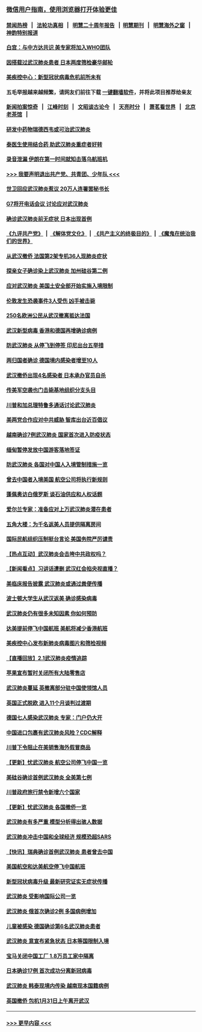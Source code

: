 ### [微信用户指南，使用浏览器打开体验更佳](https://github.com/gfw-breaker/banned-news1/blob/master/indexes/wechat-guide.md?t=0)
#### [禁闻热榜](热点新闻.md?t=0)  &nbsp;&nbsp;|&nbsp;&nbsp; [法轮功真相](https://github.com/gfw-breaker/truth/blob/master/README.md?t=0) &nbsp;&nbsp;|&nbsp;&nbsp; [明慧二十周年报告](https://github.com/gfw-breaker/mh-reports/blob/master/README.md?t=0) &nbsp;&nbsp;|&nbsp;&nbsp;[明慧期刊](https://github.com/gfw-breaker/mh-qikan) &nbsp;&nbsp;|&nbsp;&nbsp; [明慧海外之窗](https://github.com/gfw-breaker/mh-news/blob/master/README.md?t=0) &nbsp;&nbsp;|&nbsp;&nbsp; [神韵特别报道](https://github.com/gfw-breaker/mh-news/blob/master/shenyun.md?t=0)
#### [白宫：与中方达共识 美专家将加入WHO团队](../pages/nsc418/n11842198.md?t=02040811) 
#### [因搭载过武汉肺炎患者 日本两度筛检豪华邮轮](../pages/nsc418/n11842447.md?t=02040811) 
#### [美疾控中心：新型冠状病毒危机前所未有](../pages/nsc418/n11842406.md?t=02040811) 
#### 五毛举报越来越频繁，请网友们前往下载 [一键翻墙软件](https://github.com/gfw-breaker/ssr-accounts)，并将此项目推荐给亲友
#### [新闻拍案惊奇](https://github.com/gfw-breaker/banned-news1/blob/master/pages/link4.md) &nbsp;&nbsp;|&nbsp;&nbsp; [江峰时刻](https://github.com/gfw-breaker/banned-news1/blob/master/pages/link4.md) &nbsp;&nbsp;|&nbsp;&nbsp; [文昭谈古论今](https://github.com/gfw-breaker/banned-news1/blob/master/pages/link4.md) &nbsp;&nbsp;|&nbsp;&nbsp; [天亮时分](https://github.com/gfw-breaker/banned-news1/blob/master/pages/link4.md) &nbsp;&nbsp;|&nbsp;&nbsp; [萧茗看世界](https://github.com/gfw-breaker/banned-news1/blob/master/pages/link4.md) &nbsp;&nbsp;|&nbsp;&nbsp; [北京老茶馆](https://github.com/gfw-breaker/banned-news1/blob/master/pages/link4.md) &nbsp;&nbsp;|&nbsp;&nbsp; 
#### [研发中药物瑞德西韦或可治武汉肺炎](../pages/nsc418/n11842100.md?t=02040811) 
#### [泰医生使用结合药 助武汉肺炎重症者好转](../pages/nsc418/n11842096.md?t=02040811) 
#### [录音泄漏 伊朗在第一时间就知击落乌航班机](../pages/nsc418/n11842002.md?t=02040811) 
#### [>>> 我要声明退出共产党、共青团、少年队 <<<](https://github.com/begood0513/goodnews/blob/master/quit/letter.md) 
#### [世卫回应武汉肺炎惹议 20万人连署罢秘书长](../pages/nsc418/n11841664.md?t=02040811) 
#### [G7将开电话会议 讨论应对武汉肺炎](../pages/nsc418/n11841658.md?t=02040811) 
#### [确诊武汉肺炎前无症状 日本出现首例](../pages/nsc418/n11841567.md?t=02040811) 
#### [《九评共产党》](https://github.com/begood0513/9ping.md/blob/master/README.md) &nbsp;|&nbsp; [《解体党文化》](../../../../jtdwh.md/blob/master/README.md)  &nbsp;|&nbsp; [《共产主义的终极目的》](../../../../gczydzjmd.md/blob/master/README.md) &nbsp;|&nbsp; [《魔鬼在统治我们的世界》](../../../../mgztzwmdsj.md/blob/master/README.md) 
#### [从武汉撤侨 法国第2架专机36人现肺炎症状](../pages/nsc418/n11841382.md?t=02040811) 
#### [探亲女子确诊染上武汉肺炎 加州硅谷第二例](../pages/nsc418/n11839784.md?t=02040811) 
#### [应对武汉肺炎 美国土安全部开始实施入境限制](../pages/nsc418/n11839729.md?t=02040811) 
#### [伦敦发生恐袭事件3人受伤 凶手被击毙](../pages/nsc418/n11839442.md?t=02040811) 
#### [250名欧洲公民从武汉撤离抵达法国](../pages/nsc418/n11839438.md?t=02040811) 
#### [武汉新型病毒 香港和德国再增确诊病例](../pages/nsc418/n11839381.md?t=02040811) 
#### [防武汉肺炎 从停飞到停签 印尼出台五举措](../pages/nsc418/n11839282.md?t=02040811) 
#### [两归国者确诊 德国境内感染者增至10人](../pages/nsc418/n11839164.md?t=02040811) 
#### [武汉撤侨出现4名感染者 日本承办官员自杀](../pages/nsc418/n11839044.md?t=02040811) 
#### [传美军空袭也门击毙基地组织分支头目](../pages/nsc418/n11839210.md?t=02040811) 
#### [川普和加总理特鲁多通话讨论武汉肺炎](../pages/nsc418/n11839128.md?t=02040811) 
#### [美两党合作应对中共威胁 智库出台近百倡议](../pages/nsc418/n11838437.md?t=02040811) 
#### [越南确诊7例武汉肺炎 国家首次进入防疫状态](../pages/nsc418/n11838860.md?t=02040811) 
#### [缅甸暂停发放中国游客落地签证](../pages/nsc418/n11838730.md?t=02040811) 
#### [防武汉肺炎 各国对中国人入境管制措施一览](../pages/nsc418/n11838726.md?t=02040811) 
#### [曾去中国者入境美国 航空公司将执行新规则](../pages/nsc418/n11838375.md?t=02040811) 
#### [蓬佩奥访白俄罗斯 谈石油供应和人权话题](../pages/nsc418/n11838242.md?t=02040811) 
#### [爱尔兰专家：准备应对上万武汉肺炎潜在患者](../pages/nsc418/n11837978.md?t=02040811) 
#### [五角大楼：为千名返美人员提供隔离房间](../pages/nsc418/n11837831.md?t=02040811) 
#### [国际民航组织压制挺台言论 美国务院严厉谴责](../pages/nsc418/n11837791.md?t=02040811) 
#### [【热点互动】武汉肺炎会击垮中共政权吗？](../pages/nsc418/n11837779.md?t=02040811) 
#### [【新闻看点】习讲话遭删 武汉红会掐央视直播？](../pages/nsc418/n11837573.md?t=02040811) 
#### [美临床报告披露 武汉肺炎或通过粪便传播](../pages/nsc418/n11837626.md?t=02040811) 
#### [波士顿大学生从武汉返美 确诊感染病毒](../pages/nsc418/n11837580.md?t=02040811) 
#### [武汉肺炎仍有很多未知因素 你如何预防](../pages/nsc418/n11837666.md?t=02040811) 
#### [达美提前停飞中国航班 美航将减少香港航班](../pages/nsc418/n11837649.md?t=02040811) 
#### [美疾控中心发布新肺炎病毒图片和筛检视频](../pages/nsc418/n11837491.md?t=02040811) 
#### [【直播回放】2.1武汉肺炎疫情追踪](../pages/nsc418/n11837232.md?t=02040811) 
#### [苹果宣布暂时关闭所有大陆零售店](../pages/nsc418/n11837097.md?t=02040811) 
#### [武汉肺炎蔓延 英撤离部分驻中国使领馆人员](../pages/nsc418/n11837061.md?t=02040811) 
#### [英国正式脱欧 进入11个月谈判过渡期](../pages/nsc418/n11836911.md?t=02040811) 
#### [德国七人感染武汉肺炎 专家：门户仍大开](../pages/nsc418/n11836344.md?t=02040811) 
#### [中国进口包裹有武汉肺炎风险？CDC解释](../pages/nsc418/n11836321.md?t=02040811) 
#### [川普下令阻止在美销售海外假冒商品](../pages/nsc418/n11836261.md?t=02040811) 
#### [【更新】忧武汉肺炎 航空公司停飞中国一览](../pages/nsc418/n11835931.md?t=02040811) 
#### [美硅谷确诊首例武汉肺炎 全美第七例](../pages/nsc418/n11836093.md?t=02040811) 
#### [川普政府旅行禁令新增六个国家](../pages/nsc418/n11836083.md?t=02040811) 
#### [【更新】忧武汉肺炎 各国撤侨一览](../pages/nsc418/n11835673.md?t=02040811) 
#### [武汉肺炎有多严重 模型分析得出骇人数据](../pages/nsc418/n11835829.md?t=02040811) 
#### [武汉肺炎冲击中国和全球经济 规模恐超SARS](../pages/nsc418/n11835652.md?t=02040811) 
#### [【快讯】瑞典确诊首例武汉肺炎 患者曾去中国](../pages/nsc418/n11835675.md?t=02040811) 
#### [美国航空和达美航空停飞中国航班](../pages/nsc418/n11835567.md?t=02040811) 
#### [新型冠状病毒升级 最新研究证实无症状传播](../pages/nsc418/n11835589.md?t=02040811) 
#### [武汉肺炎 受影响国际公司一览](../pages/nsc418/n11835538.md?t=02040811) 
#### [武汉肺炎 俄首次确诊2例 多国病例增加](../pages/nsc418/n11835295.md?t=02040811) 
#### [儿童被感染 德国确诊第6名武汉肺炎患者](../pages/nsc418/n11835338.md?t=02040811) 
#### [武汉肺炎 意宣布紧急状态 日本等国限制入境](../pages/nsc418/n11835062.md?t=02040811) 
#### [宝马关闭中国工厂 1.8万员工家中隔离](../pages/nsc418/n11835128.md?t=02040811) 
#### [日本确诊17例 首次成功分离新冠病毒](../pages/nsc418/n11834975.md?t=02040811) 
#### [武汉肺炎 韩泰现境内传染 越南现本国籍病例](../pages/nsc418/n11834857.md?t=02040811) 
#### [英国撤侨 包机1月31日上午离开武汉](../pages/nsc418/n11834808.md?t=02040811) 

----
#### [ >>> 更早内容 <<< ](../indexes/nsc418-earlier.md)
